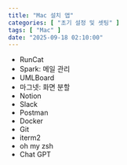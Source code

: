 ```yaml
---
title: "Mac 설치 앱"
categories: [ "초기 설정 및 셋팅" ]
tags: [ "Mac" ]
date: "2025-09-18 02:10:00"
---
```


- RunCat
- Spark: 메일 관리
- UMLBoard
- 마그넷: 화면 분할
- Notion
- Slack
- Postman
- Docker
- Git
- iterm2
- oh my zsh
- Chat GPT
